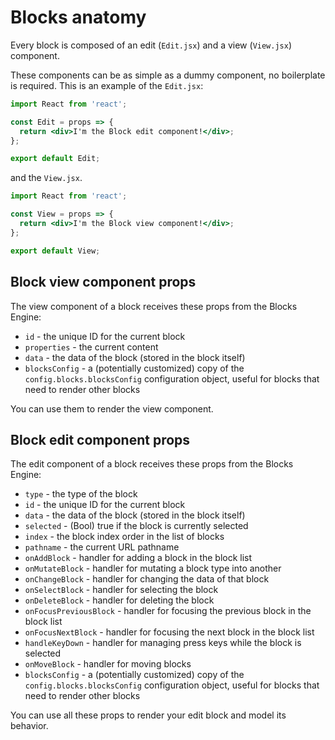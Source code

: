 # Blocks anatomy

Every block is composed of an edit (`Edit.jsx`) and a view (`View.jsx`) component.

These components can be as simple as a dummy component, no boilerplate is required.
This is an example of the `Edit.jsx`:

```jsx
import React from 'react';

const Edit = props => {
  return <div>I'm the Block edit component!</div>;
};

export default Edit;
```

and the `View.jsx`.

```jsx
import React from 'react';

const View = props => {
  return <div>I'm the Block view component!</div>;
};

export default View;
```

## Block view component props

The view component of a block receives these props from the Blocks Engine:

- `id` - the unique ID for the current block
- `properties` - the current content
- `data` - the data of the block (stored in the block itself)
- `blocksConfig` - a (potentially customized) copy of the
  `config.blocks.blocksConfig` configuration object, useful for blocks that
  need to render other blocks

You can use them to render the view component.

## Block edit component props

The edit component of a block receives these props from the Blocks Engine:

- `type` - the type of the block
- `id` - the unique ID for the current block
- `data` - the data of the block (stored in the block itself)
- `selected` - (Bool) true if the block is currently selected
- `index` - the block index order in the list of blocks
- `pathname` - the current URL pathname
- `onAddBlock` - handler for adding a block in the block list
- `onMutateBlock` - handler for mutating a block type into another
- `onChangeBlock` - handler for changing the data of that block
- `onSelectBlock` - handler for selecting the block
- `onDeleteBlock` - handler for deleting the block
- `onFocusPreviousBlock` - handler for focusing the previous block in the block list
- `onFocusNextBlock` - handler for focusing the next block in the block list
- `handleKeyDown` - handler for managing press keys while the block is selected
- `onMoveBlock` - handler for moving blocks
- `blocksConfig` - a (potentially customized) copy of the
  `config.blocks.blocksConfig` configuration object, useful for blocks that
  need to render other blocks

You can use all these props to render your edit block and model its behavior.

